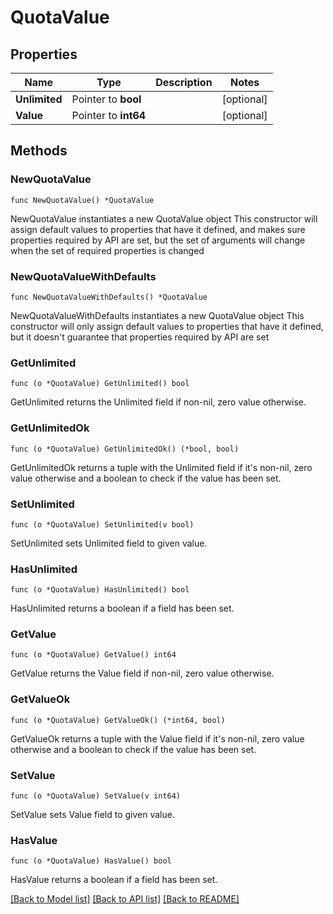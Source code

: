 # QuotaValue

## Properties

Name | Type | Description | Notes
------------ | ------------- | ------------- | -------------
**Unlimited** | Pointer to **bool** |  | [optional] 
**Value** | Pointer to **int64** |  | [optional] 

## Methods

### NewQuotaValue

`func NewQuotaValue() *QuotaValue`

NewQuotaValue instantiates a new QuotaValue object
This constructor will assign default values to properties that have it defined,
and makes sure properties required by API are set, but the set of arguments
will change when the set of required properties is changed

### NewQuotaValueWithDefaults

`func NewQuotaValueWithDefaults() *QuotaValue`

NewQuotaValueWithDefaults instantiates a new QuotaValue object
This constructor will only assign default values to properties that have it defined,
but it doesn't guarantee that properties required by API are set

### GetUnlimited

`func (o *QuotaValue) GetUnlimited() bool`

GetUnlimited returns the Unlimited field if non-nil, zero value otherwise.

### GetUnlimitedOk

`func (o *QuotaValue) GetUnlimitedOk() (*bool, bool)`

GetUnlimitedOk returns a tuple with the Unlimited field if it's non-nil, zero value otherwise
and a boolean to check if the value has been set.

### SetUnlimited

`func (o *QuotaValue) SetUnlimited(v bool)`

SetUnlimited sets Unlimited field to given value.

### HasUnlimited

`func (o *QuotaValue) HasUnlimited() bool`

HasUnlimited returns a boolean if a field has been set.

### GetValue

`func (o *QuotaValue) GetValue() int64`

GetValue returns the Value field if non-nil, zero value otherwise.

### GetValueOk

`func (o *QuotaValue) GetValueOk() (*int64, bool)`

GetValueOk returns a tuple with the Value field if it's non-nil, zero value otherwise
and a boolean to check if the value has been set.

### SetValue

`func (o *QuotaValue) SetValue(v int64)`

SetValue sets Value field to given value.

### HasValue

`func (o *QuotaValue) HasValue() bool`

HasValue returns a boolean if a field has been set.


[[Back to Model list]](../README.md#documentation-for-models) [[Back to API list]](../README.md#documentation-for-api-endpoints) [[Back to README]](../README.md)


